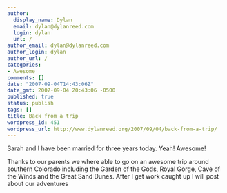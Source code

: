 ```yaml
---
author:
  display_name: Dylan
  email: dylan@dylanreed.com
  login: dylan
  url: /
author_email: dylan@dylanreed.com
author_login: dylan
author_url: /
categories:
- Awesome
comments: []
date: "2007-09-04T14:43:06Z"
date_gmt: 2007-09-04 20:43:06 -0500
published: true
status: publish
tags: []
title: Back from a trip
wordpress_id: 451
wordpress_url: http://www.dylanreed.org/2007/09/04/back-from-a-trip/
---
```


Sarah and I have been married for three years today. Yeah! Awesome!

 

Thanks to our parents we where able to go on an awesome trip around southern Colorado including the Garden of the Gods, Royal Gorge, Cave of the Winds and the Great Sand Dunes. After I get work caught up I will post about our adventures
